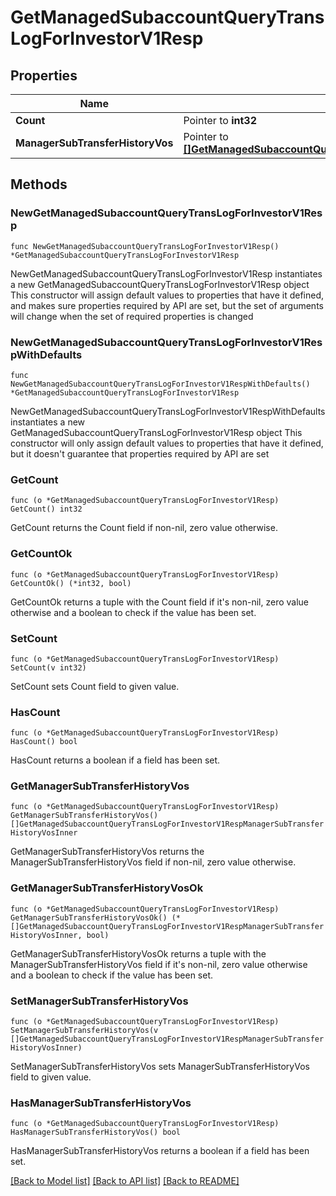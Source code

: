 # GetManagedSubaccountQueryTransLogForInvestorV1Resp

## Properties

Name | Type | Description | Notes
------------ | ------------- | ------------- | -------------
**Count** | Pointer to **int32** |  | [optional] 
**ManagerSubTransferHistoryVos** | Pointer to [**[]GetManagedSubaccountQueryTransLogForInvestorV1RespManagerSubTransferHistoryVosInner**](GetManagedSubaccountQueryTransLogForInvestorV1RespManagerSubTransferHistoryVosInner.md) |  | [optional] 

## Methods

### NewGetManagedSubaccountQueryTransLogForInvestorV1Resp

`func NewGetManagedSubaccountQueryTransLogForInvestorV1Resp() *GetManagedSubaccountQueryTransLogForInvestorV1Resp`

NewGetManagedSubaccountQueryTransLogForInvestorV1Resp instantiates a new GetManagedSubaccountQueryTransLogForInvestorV1Resp object
This constructor will assign default values to properties that have it defined,
and makes sure properties required by API are set, but the set of arguments
will change when the set of required properties is changed

### NewGetManagedSubaccountQueryTransLogForInvestorV1RespWithDefaults

`func NewGetManagedSubaccountQueryTransLogForInvestorV1RespWithDefaults() *GetManagedSubaccountQueryTransLogForInvestorV1Resp`

NewGetManagedSubaccountQueryTransLogForInvestorV1RespWithDefaults instantiates a new GetManagedSubaccountQueryTransLogForInvestorV1Resp object
This constructor will only assign default values to properties that have it defined,
but it doesn't guarantee that properties required by API are set

### GetCount

`func (o *GetManagedSubaccountQueryTransLogForInvestorV1Resp) GetCount() int32`

GetCount returns the Count field if non-nil, zero value otherwise.

### GetCountOk

`func (o *GetManagedSubaccountQueryTransLogForInvestorV1Resp) GetCountOk() (*int32, bool)`

GetCountOk returns a tuple with the Count field if it's non-nil, zero value otherwise
and a boolean to check if the value has been set.

### SetCount

`func (o *GetManagedSubaccountQueryTransLogForInvestorV1Resp) SetCount(v int32)`

SetCount sets Count field to given value.

### HasCount

`func (o *GetManagedSubaccountQueryTransLogForInvestorV1Resp) HasCount() bool`

HasCount returns a boolean if a field has been set.

### GetManagerSubTransferHistoryVos

`func (o *GetManagedSubaccountQueryTransLogForInvestorV1Resp) GetManagerSubTransferHistoryVos() []GetManagedSubaccountQueryTransLogForInvestorV1RespManagerSubTransferHistoryVosInner`

GetManagerSubTransferHistoryVos returns the ManagerSubTransferHistoryVos field if non-nil, zero value otherwise.

### GetManagerSubTransferHistoryVosOk

`func (o *GetManagedSubaccountQueryTransLogForInvestorV1Resp) GetManagerSubTransferHistoryVosOk() (*[]GetManagedSubaccountQueryTransLogForInvestorV1RespManagerSubTransferHistoryVosInner, bool)`

GetManagerSubTransferHistoryVosOk returns a tuple with the ManagerSubTransferHistoryVos field if it's non-nil, zero value otherwise
and a boolean to check if the value has been set.

### SetManagerSubTransferHistoryVos

`func (o *GetManagedSubaccountQueryTransLogForInvestorV1Resp) SetManagerSubTransferHistoryVos(v []GetManagedSubaccountQueryTransLogForInvestorV1RespManagerSubTransferHistoryVosInner)`

SetManagerSubTransferHistoryVos sets ManagerSubTransferHistoryVos field to given value.

### HasManagerSubTransferHistoryVos

`func (o *GetManagedSubaccountQueryTransLogForInvestorV1Resp) HasManagerSubTransferHistoryVos() bool`

HasManagerSubTransferHistoryVos returns a boolean if a field has been set.


[[Back to Model list]](../README.md#documentation-for-models) [[Back to API list]](../README.md#documentation-for-api-endpoints) [[Back to README]](../README.md)


